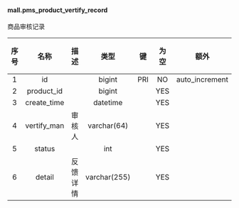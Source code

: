 #### mall.pms_product_vertify_record 
商品审核记录

| 序号 | 名称 | 描述 | 类型 | 键 | 为空 | 额外 | 默认值 |
| :--: | :--: | :--: | :--: | :--: | :--: | :--: | :--: |
| 1 | id |  | bigint | PRI | NO | auto_increment |  |
| 2 | product_id |  | bigint |  | YES |  |  |
| 3 | create_time |  | datetime |  | YES |  |  |
| 4 | vertify_man | 审核人 | varchar(64) |  | YES |  |  |
| 5 | status |  | int |  | YES |  |  |
| 6 | detail | 反馈详情 | varchar(255) |  | YES |  |  |

